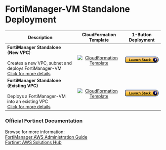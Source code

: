 # FortiManager-VM Standalone Deployment

| **Description** | **CloudFormation Template** | **1-Button Deployment** |
|-----------------|-----------------------------|-------------------------|
| **FortiManager Standalone (New VPC)**<br><br>Creates a new VPC, subnet and deploys FortiManager-VM <br> [Click for more details](https://github.com/40net-cloud/fortinet-aws-solutions/blob/master/FortiManager/new_vpc_readme.md) | <div align="center">[<img src="https://ftnt-cfts.s3.eu-central-1.amazonaws.com/shared/downloadicon.png" alt="CloudFormation Template">](https://ftnt-cfts.s3.amazonaws.com/fmg/fmg_standalone_newvpc.yaml)</div> | [![Launch Stack](https://github.com/40net-cloud/fortinet-aws-solutions/blob/master/FortiGate/Active-Passive-Multi-Zone/images/aws_cft_image.png)](https://console.aws.amazon.com/cloudformation/home#/stacks/create/review?templateURL=https://ftnt-cfts.s3.amazonaws.com/fmg/fmg_standalone_newvpc.yaml&stackName=FortiManager-Standalone-New-VPC) |
| **FortiManager Standalone (Existing VPC)**<br><br>Deploys a FortiManager-VM into an existing VPC <br>[Click for more details](https://github.com/40net-cloud/fortinet-aws-solutions/blob/master/FortiManager/existing_vpc_readme.md)| <div align="center">[<img src="https://ftnt-cfts.s3.eu-central-1.amazonaws.com/shared/downloadicon.png" alt="CloudFormation Template">](https://ftnt-cfts.s3.amazonaws.com/fmg/fmg_standalone_existingvpc.yaml)</div> | [![Launch Stack](https://github.com/40net-cloud/fortinet-aws-solutions/blob/master/FortiGate/Active-Passive-Multi-Zone/images/aws_cft_image.png)](https://console.aws.amazon.com/cloudformation/home#/stacks/create/review?templateURL=https://ftnt-cfts.s3.amazonaws.com/fmg/fmg_standalone_existingvpc.yaml&stackName=FortiManager-Standalone-Existing-VPC) |

### Official Fortinet Documentation
Browse for more information: <br>[FortiManager AWS Administration Guide](https://docs.fortinet.com/document/fortimanager-public-cloud/7.6.0/aws-administration-guide/819045/about-fortimanager-for-aws)<br>
[Fortinet AWS Solutions Hub](https://docs.fortinet.com/cloud-solutions/aws)

